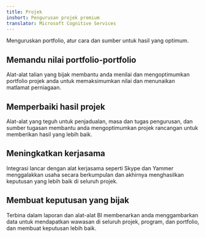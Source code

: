 ```yaml
---
title: Projek
inshort: Pengurusan projek premium
translator: Microsoft Cognitive Services
---
```


Menguruskan portfolio, atur cara dan sumber untuk hasil yang optimum.

## Memandu nilai portfolio-portfolio
Alat-alat talian yang bijak membantu anda menilai dan mengoptimumkan portfolio projek anda untuk memaksimumkan nilai dan menunaikan matlamat perniagaan. 

## Memperbaiki hasil projek
Alat-alat yang teguh untuk penjadualan, masa dan tugas pengurusan, dan sumber tugasan membantu anda mengoptimumkan projek rancangan untuk memberikan hasil yang lebih baik. 

## Meningkatkan kerjasama
Integrasi lancar dengan alat kerjasama seperti Skype dan Yammer menggalakkan usaha secara berkumpulan dan akhirnya menghasilkan keputusan yang lebih baik di seluruh projek. 

## Membuat keputusan yang bijak 
Terbina dalam laporan dan alat-alat BI membenarkan anda menggambarkan data untuk mendapatkan wawasan di seluruh projek, program, dan portfolio, dan membuat keputusan lebih baik. 





